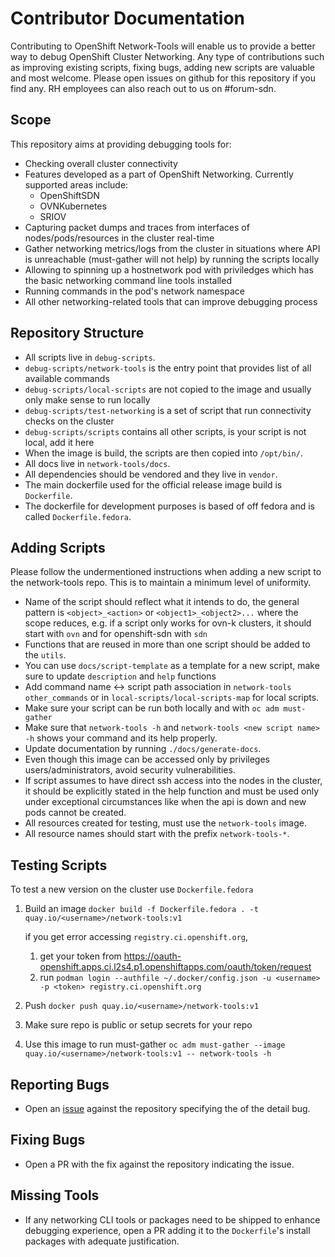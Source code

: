 # Contributor Documentation 

Contributing to OpenShift Network-Tools will enable us to provide a better way to debug OpenShift Cluster Networking. 
Any type of contributions such as improving existing scripts, fixing bugs, adding new scripts are valuable and most welcome. 
Please open issues on github for this repository if you find any. RH employees can also reach out to us on #forum-sdn.

## Scope 

This repository aims at providing debugging tools for:

- Checking overall cluster connectivity
- Features developed as a part of OpenShift Networking. Currently supported areas include:
    - OpenShiftSDN
    - OVNKubernetes
    - SRIOV
- Capturing packet dumps and traces from interfaces of nodes/pods/resources in the cluster real-time
- Gather networking metrics/logs from the cluster in situations where API is unreachable (must-gather will not help) by running the scripts locally
- Allowing to spinning up a hostnetwork pod with priviledges which has the basic networking command line tools installed
- Running commands in the pod's network namespace
- All other networking-related tools that can improve debugging process

## Repository Structure

- All scripts live in `debug-scripts`.
- `debug-scripts/network-tools` is the entry point that provides list of all available commands
- `debug-scripts/local-scripts` are not copied to the image and usually only make sense to run locally
- `debug-scripts/test-networking` is a set of script that run connectivity checks on the cluster
- `debug-scripts/scripts` contains all other scripts, is your script is not local, add it here
- When the image is build, the scripts are then copied into `/opt/bin/`.
- All docs live in `network-tools/docs`.
- All dependencies should be vendored and they live in `vendor`.
- The main dockerfile used for the official release image build is `Dockerfile`.
- The dockerfile for development purposes is based of off fedora and is called `Dockerfile.fedora`.

## Adding Scripts

Please follow the undermentioned instructions when adding a new script to the network-tools repo. 
This is to maintain a minimum level of uniformity.

  - Name of the script should reflect what it intends to do, the general pattern is `<object>_<action>` or `<object1>_<object2>...`
where the scope reduces, e.g. if a script only works for ovn-k clusters, it should start with `ovn` and for openshift-sdn with `sdn`
  - Functions that are reused in more than one script should be added to the `utils`.
  - You can use `docs/script-template` as a template for a new script, make sure to update `description` and `help` functions
  - Add command name <-> script path association in `network-tools` `other_commands` or in `local-scripts/local-scripts-map`
    for local scripts.
  - Make sure your script can be run both locally and with `oc adm must-gather`
  - Make sure that `network-tools -h` and `network-tools <new script name> -h` shows your command and its help properly.
  - Update documentation by running `./docs/generate-docs`.
  - Even though this image can be accessed only by privileges users/administrators, avoid security vulnerabilities.
  - If script assumes to have direct ssh access into the nodes in the cluster, it should be explicitly stated in the help function and must be used only under exceptional circumstances like when the api is down and new pods cannot be created.
  - All resources created for testing, must use the `network-tools` image.
  - All resource names should start with the prefix `network-tools-*`.

## Testing Scripts

To test a new version on the cluster use `Dockerfile.fedora`
1. Build an image `docker build -f Dockerfile.fedora . -t quay.io/<username>/network-tools:v1`
   
   if you get error accessing `registry.ci.openshift.org`, 
   1. get your token from https://oauth-openshift.apps.ci.l2s4.p1.openshiftapps.com/oauth/token/request
   2. run `podman login --authfile ~/.docker/config.json -u <username> -p <token> registry.ci.openshift.org`
2. Push `docker push quay.io/<username>/network-tools:v1`
3. Make sure repo is public or setup secrets for your repo
4. Use this image to run must-gather 
`oc adm must-gather --image quay.io/<username>/network-tools:v1 -- network-tools -h`

## Reporting Bugs

- Open an [issue]( https://github.com/openshift/network-tools/issues/new ) against the repository specifying the of the detail bug.

## Fixing Bugs

- Open a PR with the fix against the repository indicating the issue.

## Missing Tools

- If any networking CLI tools or packages need to be shipped to enhance debugging experience, open a PR adding it to the `Dockerfile`'s install packages with adequate justification.
